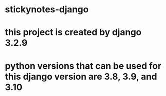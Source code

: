 # stickynotes-django
# this project is created by django 3.2.9
# python versions that can be used for this django version are 3.8, 3.9, and 3.10


